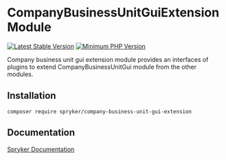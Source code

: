 # CompanyBusinessUnitGuiExtension Module
[![Latest Stable Version](https://poser.pugx.org/spryker/company-business-unit-gui-extension/v/stable.svg)](https://packagist.org/packages/spryker/company-business-unit-gui-extension)
[![Minimum PHP Version](https://img.shields.io/badge/php-%3E%3D%207.3-8892BF.svg)](https://php.net/)

Company business unit gui extension module provides an interfaces of plugins to extend CompanyBusinessUnitGui module from the other modules.

## Installation

```
composer require spryker/company-business-unit-gui-extension
```

## Documentation

[Spryker Documentation](https://academy.spryker.com/developing_with_spryker/module_guide/modules.html)
